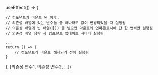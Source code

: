 


useEffect(() => {


    // 컴포넌트가 마운트 된 이후,
    // 의존성 배열에 있는 변수들 중 하나라도 값이 변경되었을 때 실행됨
    // 의존성 배열에 빈 배열([]) 을 넣으면 마운트와 언마운트시에 단 한 번씩만 실행됨
    // 의존성 배열 생략 시 컴포넌트 업데이트 시마다 실행됨

    ...
    return () => {
        // 컴포넌트가 마운트 해제되기 전에 실행됨
    }
}, [의존성 변수1, 의존성 변수2, ...])
